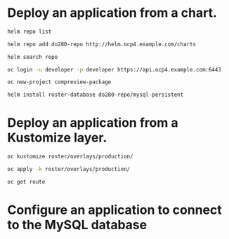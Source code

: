 # Deploy an application from a chart.

```sh
helm repo list

helm repo add do280-repo http://helm.ocp4.example.com/charts

helm search repo

oc login -u developer -p developer https://api.ocp4.example.com:6443

oc new-project compreview-package

helm install roster-database do280-repo/mysql-persistent
```

# Deploy an application from a Kustomize layer.

```sh
oc kustomize roster/overlays/production/

oc apply -k roster/overlays/production/

oc get route

```




# Configure an application to connect to the MySQL database